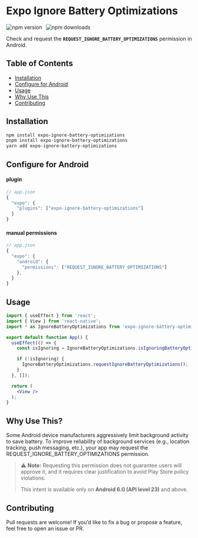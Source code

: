 # Expo Ignore Battery Optimizations

<div style="display: flex; gap: 10px; align-items: center;">
  <img src="https://img.shields.io/npm/v/expo-ignore-battery-optimizations?color=orange&style=flat-square&logo=npm" alt="npm version"/>
  <img src="https://img.shields.io/npm/dt/expo-ignore-battery-optimizations?color=darkgreen&style=flat-square&logo=npm" alt="npm downloads"/>
</div>

Check and request the **`REQUEST_IGNORE_BATTERY_OPTIMIZATIONS`** permission in Android.

## Table of Contents

- [Installation](#installation)
- [Configure for Android](#configure-for-android)
- [Usage](#usage)
- [Why Use This](#why-use-this)
- [Contributing](#contributing)

## Installation
```bash
npm install expo-ignore-battery-optimizations
pnpm install expo-ignore-battery-optimizations
yarn add expo-ignore-battery-optimizations
```

## Configure for Android
#### plugin
```js
// app.json
{
  "expo": {
    "plugins": ["expo-ignore-battery-optimizations"]
  }
}
```
#### manual permissions
```js
// app.json
{
  "expo": {
    "android": {
      "permissions": ["REQUEST_IGNORE_BATTERY_OPTIMIZATIONS"]
    },
  }
}
```

## Usage
```jsx
import { useEffect } from 'react';
import { View } from 'react-native';
import * as IgnoreBatteryOptimizations from 'expo-ignore-battery-optimizations';

export default function App() {
  useEffect(() => {
    const isIgnoring = IgnoreBatteryOptimizations.isIgnoringBatteryOptimizations();

    if (!isIgnoring) {
      IgnoreBatteryOptimizations.requestIgnoreBatteryOptimizations();
    }
  }, []);

  return (
    <View />
  );
}
```

## Why Use This?
Some Android device manufacturers aggressively limit background activity to save battery. To improve reliability of background services (e.g., location tracking, push messaging, etc.), your app may request the REQUEST_IGNORE_BATTERY_OPTIMIZATIONS permission.

> ⚠️ **Note:** Requesting this permission does not guarantee users will approve it, and it requires clear justification to avoid Play Store policy violations. 
>
> This intent is available only on **Android 6.0 (API level 23)** and above.

## Contributing
Pull requests are welcome! If you’d like to fix a bug or propose a feature, feel free to open an issue or PR.